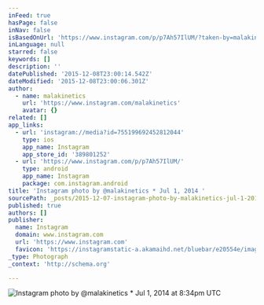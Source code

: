 ```yaml
---
inFeed: true
hasPage: false
inNav: false
isBasedOnUrl: 'https://www.instagram.com/p/p7Ah57IlUM/?taken-by=malakinetics'
inLanguage: null
starred: false
keywords: []
description: ''
datePublished: '2015-12-08T23:00:14.542Z'
dateModified: '2015-12-08T23:00:06.301Z'
author:
  - name: malakinetics
    url: 'https://www.instagram.com/malakinetics'
    avatar: {}
related: []
app_links:
  - url: 'instagram://media?id=755199692452812044'
    type: ios
    app_name: Instagram
    app_store_id: '389801252'
  - url: 'https://www.instagram.com/p/p7Ah57IlUM/'
    type: android
    app_name: Instagram
    package: com.instagram.android
title: 'Instagram photo by @malakinetics * Jul 1, 2014 '
sourcePath: _posts/2015-12-07-instagram-photo-by-malakinetics-jul-1-2014-at-834pm-utc.md
published: true
authors: []
publisher:
  name: Instagram
  domain: www.instagram.com
  url: 'https://www.instagram.com'
  favicon: 'https://instagramstatic-a.akamaihd.net/bluebar/e20554e/images/ico/favicon.ico'
_type: Photograph
_context: 'http://schema.org'

---
```

![Instagram photo by @malakinetics * Jul 1, 2014 at 8:34pm UTC](https://s3-us-west-2.amazonaws.com/the-grid-img/p/a0fbf0f7e083481bb5bc3bcf87dbb4e287f528d1.jpg)